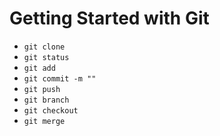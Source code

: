 Getting Started with Git
===

* `git clone`
* `git status`
* `git add`
* `git commit -m ""`
* `git push`
* `git branch`
* `git checkout`
* `git merge`